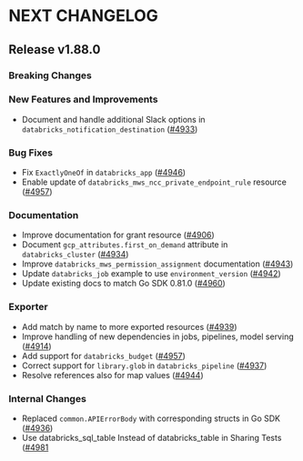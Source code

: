 # NEXT CHANGELOG

## Release v1.88.0

### Breaking Changes

### New Features and Improvements

* Document and handle additional Slack options in `databricks_notification_destination` ([#4933](https://github.com/databricks/terraform-provider-databricks/pull/4933))

### Bug Fixes

* Fix `ExactlyOneOf` in `databricks_app` ([#4946](https://github.com/databricks/terraform-provider-databricks/pull/4946))
* Enable update of `databricks_mws_ncc_private_endpoint_rule` resource ([#4957](https://github.com/databricks/terraform-provider-databricks/pull/4957))

### Documentation

* Improve documentation for grant resource ([#4906](https://github.com/databricks/terraform-provider-databricks/pull/4935))
* Document `gcp_attributes.first_on_demand` attribute in `databricks_cluster` ([#4934](https://github.com/databricks/terraform-provider-databricks/pull/4934))
* Improve `databricks_mws_permission_assignment` documentation ([#4943](https://github.com/databricks/terraform-provider-databricks/pull/4943))
* Update `databricks_job` example to use `environment_version` ([#4942](https://github.com/databricks/terraform-provider-databricks/pull/4942))
* Update existing docs to match Go SDK 0.81.0 ([#4960](https://github.com/databricks/terraform-provider-databricks/pull/4960))

### Exporter

* Add match by name to more exported resources ([#4939](https://github.com/databricks/terraform-provider-databricks/pull/4939))
* Improve handling of new dependencies in jobs, pipelines, model serving ([#4914](https://github.com/databricks/terraform-provider-databricks/pull/4914))
* Add support for `databricks_budget` ([#4957](https://github.com/databricks/terraform-provider-databricks/pull/4957))
* Correct support for `library.glob` in `databricks_pipeline` ([#4937](https://github.com/databricks/terraform-provider-databricks/pull/4937))
* Resolve references also for map values ([#4944](https://github.com/databricks/terraform-provider-databricks/pull/4944))

### Internal Changes

* Replaced `common.APIErrorBody` with corresponding structs in Go SDK ([#4936](https://github.com/databricks/terraform-provider-databricks/pull/4936))
* Use databricks_sql_table Instead of databricks_table in Sharing Tests ([#4981](https://github.com/databricks/terraform-provider-databricks/pull/4981)
